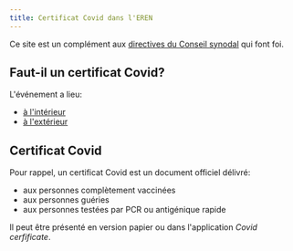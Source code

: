 ```yaml
---
title: Certificat Covid dans l'EREN
---
```


Ce site est un complément aux [directives du Conseil synodal](https://www.eren.ch/coronavirus/) qui font foi.

## Faut-il un certificat Covid?

L'événement a lieu:

- [à l'intérieur](../interieur/)
- [à l'extérieur](../exterieur/)

## Certificat Covid

Pour rappel, un certificat Covid est un document officiel délivré:

- aux personnes complètement vaccinées
- aux personnes guéries
- aux personnes testées par PCR ou antigénique rapide

Il peut être présenté en version papier ou dans l'application *Covid cerfificate*.